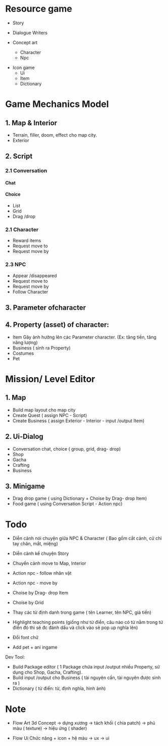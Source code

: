 
# Resource game

- Story

- Dialogue Writers

- Concept art
	- Character
	- Npc

* Icon game
	* Ui
	* Item
	* Dictionary


# Game Mechanics Model

## 1. Map & Interior
- Terrain, filler, doom, effect cho map city.
- Exterior

## 2. Script

### 2.1 Conversation

#### Chat

#### Choice
- List
- Grid
- Drag /drop

### 2.1 Character
- Reward items
- Request move to
- Request move by

### 2.3 NPC
- Appear /disappeared
- Request move to
- Request move by
- Follow Character

## 3. Parameter ofcharacter

## 4. Property (asset) of character:
- Item 
Gây ảnh hưởng lên các Parameter character. (Ex: tăng tiền, tăng năng lượng)
- Business ( sinh ra Property)
- Costumes
- Pet


# Mission/ Level Editor

## 1. Map
- Build map layout cho map city
- Create Quest ( assign NPC - Script)
- Create Business ( assign Exterior - Interior - input /output Item)

## 2. Ui-Dialog
- Conversation chat, choice ( group, grid, drag- drop)
- Shop
- Gacha
- Crafting
- Business

## 3. Minigame
- Drag drop game ( using Dictionary + Choise by Drag- drop Item)
- Food game ( using Conversation Script - Action npc)


# Todo

- Diễn cảnh nói chuyện giữa NPC & Character ( Bao gồm cắt cảnh, cử chỉ tay chân, mắt, miệng)
- Diễn cảnh kể chuyện Story
- Chuyển cảnh move to Map, Interior

- Action npc - follow nhân vật
- Action npc - move by

- Choise by Drag- drop Item
- Choise by Grid

- Thay các từ định danh trong game ( tên Learner, tên NPC, giá tiền)
- Highlight teaching points (giống như từ điển, câu nào có từ nằm trong từ điển đó thì sẽ đc đánh dấu và click vào sẽ pop up nghĩa lên)
- Đổi font chữ

- Add pet + ani ingame

Dev Tool:
- Build Package editor ( 1 Package chứa input /output nhiều Property, sử dụng cho Shop, Gacha, Crafting).
- Build input /output cho Business ( tài nguyên cần, tài nguyên được sinh ra )
- Dictionary ( từ điển: từ, định nghĩa, hình ảnh)


# Note

- Flow Art 3d
Concept -> dựng xương -> tách khối ( chia patch) -> phủ màu ( texture) -> hiệu ứng ( shader)

- Flow Ui
Chức năng + icon + hệ màu -> ux -> ui
